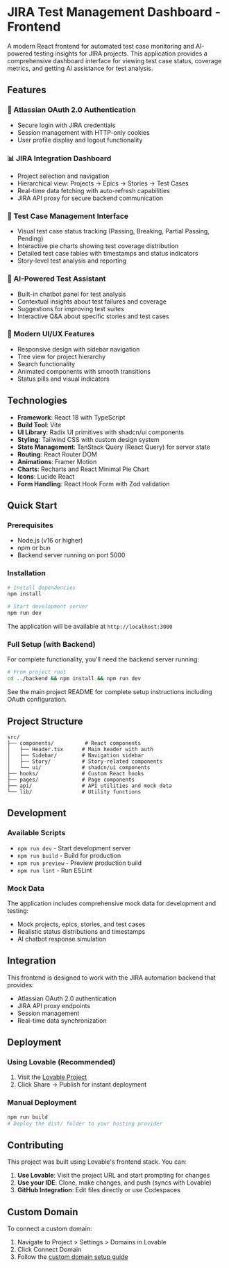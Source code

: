 # JIRA Test Management Dashboard - Frontend

A modern React frontend for automated test case monitoring and AI-powered testing insights for JIRA projects. This application provides a comprehensive dashboard interface for viewing test case status, coverage metrics, and getting AI assistance for test analysis.

## Features

### 🔐 Atlassian OAuth 2.0 Authentication
- Secure login with JIRA credentials
- Session management with HTTP-only cookies
- User profile display and logout functionality

### 📊 JIRA Integration Dashboard
- Project selection and navigation
- Hierarchical view: Projects → Epics → Stories → Test Cases
- Real-time data fetching with auto-refresh capabilities
- JIRA API proxy for secure backend communication

### 🧪 Test Case Management Interface
- Visual test case status tracking (Passing, Breaking, Partial Passing, Pending)
- Interactive pie charts showing test coverage distribution
- Detailed test case tables with timestamps and status indicators
- Story-level test analysis and reporting

### 🤖 AI-Powered Test Assistant
- Built-in chatbot panel for test analysis
- Contextual insights about test failures and coverage
- Suggestions for improving test suites
- Interactive Q&A about specific stories and test cases

### 🎨 Modern UI/UX Features
- Responsive design with sidebar navigation
- Tree view for project hierarchy
- Search functionality
- Animated components with smooth transitions
- Status pills and visual indicators

## Technologies

- **Framework**: React 18 with TypeScript
- **Build Tool**: Vite
- **UI Library**: Radix UI primitives with shadcn/ui components
- **Styling**: Tailwind CSS with custom design system
- **State Management**: TanStack Query (React Query) for server state
- **Routing**: React Router DOM
- **Animations**: Framer Motion
- **Charts**: Recharts and React Minimal Pie Chart
- **Icons**: Lucide React
- **Form Handling**: React Hook Form with Zod validation

## Quick Start

### Prerequisites
- Node.js (v16 or higher)
- npm or bun
- Backend server running on port 5000

### Installation

```bash
# Install dependencies
npm install

# Start development server
npm run dev
```

The application will be available at `http://localhost:3000`

### Full Setup (with Backend)

For complete functionality, you'll need the backend server running:

```bash
# From project root
cd ../backend && npm install && npm run dev
```

See the main project README for complete setup instructions including OAuth configuration.

## Project Structure

```
src/
├── components/          # React components
│   ├── Header.tsx      # Main header with auth
│   ├── Sidebar/        # Navigation sidebar
│   ├── Story/          # Story-related components
│   └── ui/             # shadcn/ui components
├── hooks/              # Custom React hooks
├── pages/              # Page components
├── api/                # API utilities and mock data
└── lib/                # Utility functions
```

## Development

### Available Scripts

- `npm run dev` - Start development server
- `npm run build` - Build for production
- `npm run preview` - Preview production build
- `npm run lint` - Run ESLint

### Mock Data

The application includes comprehensive mock data for development and testing:
- Mock projects, epics, stories, and test cases
- Realistic status distributions and timestamps
- AI chatbot response simulation

## Integration

This frontend is designed to work with the JIRA automation backend that provides:
- Atlassian OAuth 2.0 authentication
- JIRA API proxy endpoints
- Session management
- Real-time data synchronization

## Deployment

### Using Lovable (Recommended)

1. Visit the [Lovable Project](https://lovable.dev/projects/d32c6195-4580-4c4b-a1eb-201052547f24)
2. Click Share → Publish for instant deployment

### Manual Deployment

```bash
npm run build
# Deploy the dist/ folder to your hosting provider
```

## Contributing

This project was built using Lovable's frontend stack. You can:

1. **Use Lovable**: Visit the project URL and start prompting for changes
2. **Use your IDE**: Clone, make changes, and push (syncs with Lovable)
3. **GitHub Integration**: Edit files directly or use Codespaces

## Custom Domain

To connect a custom domain:
1. Navigate to Project > Settings > Domains in Lovable
2. Click Connect Domain
3. Follow the [custom domain setup guide](https://docs.lovable.dev/tips-tricks/custom-domain#step-by-step-guide)
